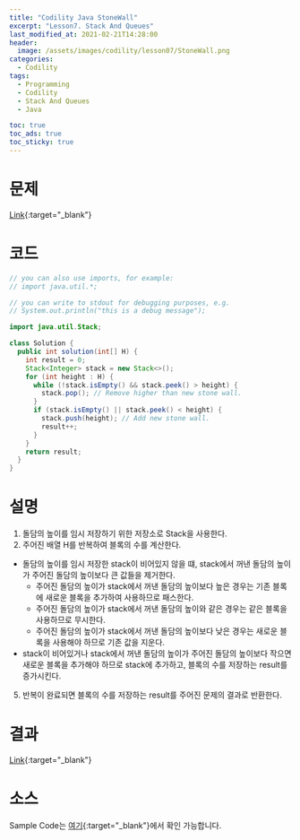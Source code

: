```yaml
---
title: "Codility Java StoneWall"
excerpt: "Lesson7. Stack And Queues"
last_modified_at: 2021-02-21T14:28:00
header:
  image: /assets/images/codility/lesson07/StoneWall.png
categories:
  - Codility
tags:
  - Programming
  - Codility
  - Stack And Queues
  - Java

toc: true
toc_ads: true
toc_sticky: true
---
```

# 문제
[Link](https://app.codility.com/programmers/lessons/7-stacks_and_queues/stone_wall/){:target="_blank"}

# 코드
```java
// you can also use imports, for example:
// import java.util.*;

// you can write to stdout for debugging purposes, e.g.
// System.out.println("this is a debug message");

import java.util.Stack;

class Solution {
  public int solution(int[] H) {
    int result = 0;
    Stack<Integer> stack = new Stack<>();
    for (int height : H) {
      while (!stack.isEmpty() && stack.peek() > height) {
        stack.pop(); // Remove higher than new stone wall.
      }
      if (stack.isEmpty() || stack.peek() < height) {
        stack.push(height); // Add new stone wall.
        result++;
      }
    }
    return result;
  }
}
```

# 설명
1. 돌담의 높이를 임시 저장하기 위한 저장소로 Stack을 사용한다.
2. 주어진 배열 H를 반복하여 블록의 수를 계산한다.
- 돌담의 높이를 임시 저장한 stack이 비어있지 않을 떄, stack에서 꺼낸 돌담의 높이가 주어진 돌담의 높이보다 큰 값들을 제거한다.
    * 주어진 돌담의 높이가 stack에서 꺼낸 돌담의 높이보다 높은 경우는 기존 블록에 새로운 블록을 추가하여 사용하므로 패스한다.
    * 주어진 돌담의 높이가 stack에서 꺼낸 돌담의 높이와 같은 경우는 같은 블록을 사용하므로 무시한다.
    * 주어진 돌담의 높이가 stack에서 꺼낸 돌담의 높이보다 낮은 경우는 새로운 블록을 사용해야 하므로 기존 값을 지운다.
- stack이 비어있거나 stack에서 꺼낸 돌담의 높이가 주어진 돌담의 높이보다 작으면 새로운 블록을 추가해야 하므로 stack에 추가하고, 블록의 수를 저장하는 result를 증가시킨다.
5. 반복이 완료되면 블록의 수를 저장하는 result를 주어진 문제의 결과로 반환한다.

# 결과
[Link](https://app.codility.com/demo/results/trainingJSWNH2-6PS/){:target="_blank"}

# 소스
Sample Code는 [여기](https://github.com/GracefulSoul/codility/blob/master/src/main/java/gracefulsoul/lesson07/StoneWall.java){:target="_blank"}에서 확인 가능합니다.